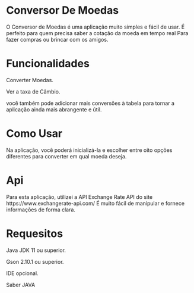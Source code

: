 <h1>Conversor De Moedas</h1>

<p>O Conversor de Moedas é uma aplicação muito simples e fácil de usar. É perfeito para quem precisa saber a cotação da moeda em tempo real Para fazer compras ou brincar com os amigos.</p>

<h1>Funcionalidades</h1>

<p>Converter Moedas.</p>
<p>Ver a taxa de Câmbio.</p>
<p>você também pode adicionar mais conversões à tabela para tornar a aplicação ainda mais abrangente e útil.</p>

<h1>Como Usar</h1>

<p>Na aplicação, você poderá inicializá-la e escolher entre oito opções diferentes para converter em qual moeda deseja.</p>

<h1>Api</h1>

<p>Para esta aplicação, utilizei a API Exchange Rate API do site <a>https://www.exchangerate-api.com/</a> É muito fácil de manipular e fornece informações de forma clara.</p>

<h1>Requesitos</h1>

<p>Java JDK 11 ou superior.</p>
<p>Gson 2.10.1 ou superior.</p>
<p>IDE opcional.</p>
<p>Saber JAVA</p>


